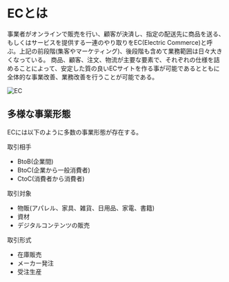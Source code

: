 # ECとは
事業者がオンラインで販売を行い、顧客が決済し、指定の配送先に商品を送る、もしくはサービスを提供する一連のやり取りをEC(Electric Commerce)と呼ぶ。上記の前段階(集客やマーケティング)、後段階も含めて業務範囲は日々大きくなっている。
商品、顧客、注文、物流が主要な要素で、それぞれの仕様を詰めることによって、安定した質の良いECサイトを作る事が可能であるとともに全体的な事業改善、業務改善を行うことが可能である。

![EC](https://github.com/commerble/ecspec/blob/master/specs/media/EC.jpg)


## 多様な事業形態
ECには以下のように多数の事業形態が存在する。

取引相手
- BtoB(企業間)
- BtoC(企業から一般消費者)
- CtoC(消費者から消費者)

取引対象
- 物販(アパレル、家具、雑貨、日用品、家電、書籍)
- 資材
- デジタルコンテンツの販売

取引形式
- 在庫販売
- メーカー発注
- 受注生産

